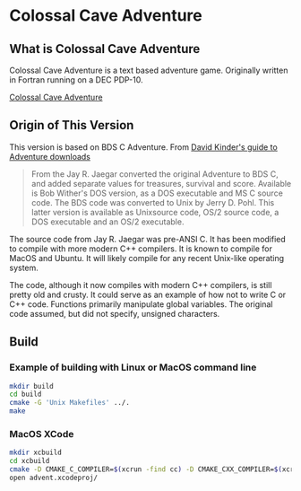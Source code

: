 # Colossal Cave Adventure

## What is Colossal Cave Adventure
Colossal Cave Adventure is a text based adventure game.  Originally
written in Fortran running on a DEC PDP-10.

[Colossal Cave Adventure](https://en.wikipedia.org/wiki/Colossal_Cave_Adventure)


## Origin of This Version 

This version is based on BDS C Adventure.  From 
[David Kinder's guide to Adventure downloads](https://rickadams.org/adventure/e_downloads.html)

> From the Jay R. Jaegar converted the original Adventure to BDS C, and
> added separate values for treasures, survival and score. Available is
> Bob Wither's DOS version, as a DOS executable and MS C source
> code. The BDS code was converted to Unix by Jerry D. Pohl. This latter
> version is available as Unixsource code, OS/2 source code, a DOS
> executable and an OS/2 executable.

The source code from Jay R. Jaegar was pre-ANSI C.  It has been
modified to compile with more modern C++ compilers.  It is known to
compile for MacOS and Ubuntu.  It will likely compile for any recent
Unix-like operating system.

The code, although it now compiles with modern C++ compilers, is still
pretty old and crusty.  It could serve as an example of how not to
write C or C++ code.  Functions primarily manipulate global variables.
The original code assumed, but did not specify, unsigned characters.

## Build
### Example of building with Linux or MacOS command line
```sh
mkdir build 
cd build
cmake -G 'Unix Makefiles' ../.
make 
```

### MacOS XCode
```sh
mkdir xcbuild 
cd xcbuild
cmake -D CMAKE_C_COMPILER=$(xcrun -find cc) -D CMAKE_CXX_COMPILER=$(xcrun -find c++) -G Xcode ../.
open advent.xcodeproj/
```
